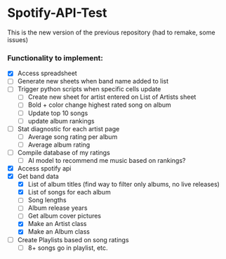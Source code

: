 # Spotify-API-Test

This is the new version of the previous repository (had to remake, some issues)

### Functionality to implement:

- [x] Access spreadsheet
- [ ] Generate new sheets when band name added to list
- [ ] Trigger python scripts when specific cells update
    - [ ] Create new sheet for artist entered on List of Artists sheet
    - [ ] Bold + color change highest rated song on album
    - [ ] Update top 10 songs
    - [ ] update album rankings
- [ ] Stat diagnostic for each artist page
    - [ ] Average song rating per album
    - [ ] Average album rating
- [ ] Compile database of my ratings
    - [ ] AI model to recommend me music based on rankings?
- [x] Access spotify api
- [x] Get band data
    - [x] List of album titles (find way to filter only albums, no live releases)
    - [x] List of songs for each album
    - [ ] Song lengths
    - [ ] Album release years
    - [ ] Get album cover pictures
    - [x] Make an Artist class
    - [x] Make an Album class
- [ ] Create Playlists based on song ratings
    - [ ] 8+ songs go in playlist, etc.